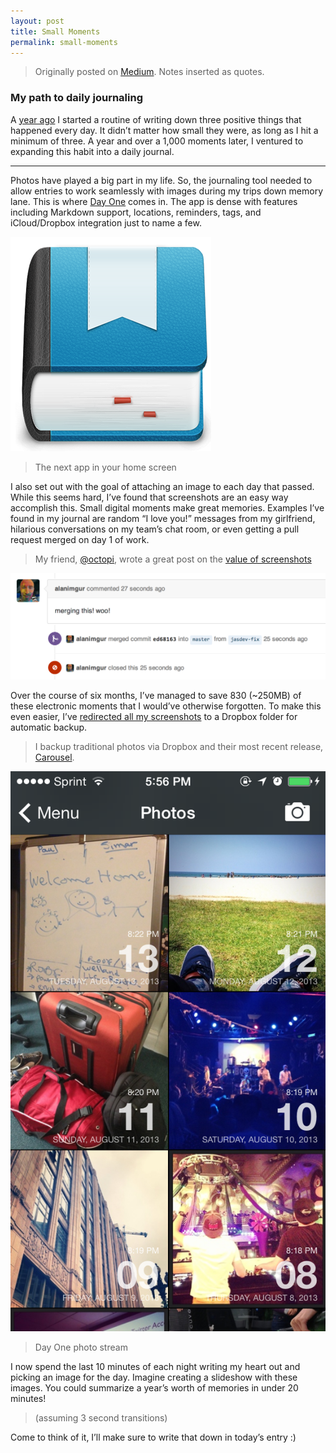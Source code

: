 ```yaml
---
layout: post
title: Small Moments
permalink: small-moments
---
```


  > Originally posted on [Medium](https://medium.com/@jasdev/small-moments-159df5db89a5). Notes inserted as quotes.

### My path to daily journaling

A [year ago](/2013/08/13/on-forming-habits) I started a routine of writing down three positive things that happened every day. It didn’t matter how small they were, as long as I hit a minimum of three. A year and over a 1,000 moments later, I ventured to expanding this habit into a daily journal.

---

Photos have played a big part in my life. So, the journaling tool needed to allow entries to work seamlessly with images during my trips down memory lane. This is where [Day One](http://dayoneapp.com) comes in. The app is dense with features including Markdown support, locations, reminders, tags, and iCloud/Dropbox integration just to name a few.

![](/public/images/day-one.png)

> The next app in your home screen

I also set out with the goal of attaching an image to each day that passed. While this seems hard, I’ve found that screenshots are an easy way accomplish this. Small digital moments make great memories. Examples I’ve found in my journal are random “I love you!” messages from my girlfriend, hilarious conversations on my team’s chat room, or even getting a pull request merged on day 1 of work.

> My friend, [@octopi](https://twitter.com/octopi), wrote a great post on the [value of screenshots](http://words.davidhu.me/screenshots/)

![](/public/images/imgur-pr.png)

Over the course of six months, I’ve managed to save 830 (~250MB) of these electronic moments that I would’ve otherwise forgotten. To make this even easier, I’ve [redirected all my screenshots](http://osxdaily.com/2011/01/26/change-the-screenshot-save-file-location-in-mac-os-x/) to a Dropbox folder for automatic backup.

> I backup traditional photos via Dropbox and their most recent release, [Carousel](https://www.carousel.com/).

![](/public/images/day-one-photos.png)

> Day One photo stream

I now spend the last 10 minutes of each night writing my heart out and picking an image for the day. Imagine creating a slideshow with these images. You could summarize a year’s worth of memories in under 20 minutes!

> (assuming 3 second transitions)

Come to think of it, I’ll make sure to write that down in today’s entry :)
